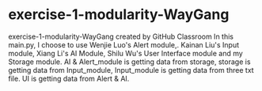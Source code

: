 # exercise-1-modularity-WayGang
exercise-1-modularity-WayGang created by GitHub Classroom
In this main.py, I choose to use Wenjie Luo's Alert module,. Kainan Liu's Input module, Xiang Li's AI Module,
Shilu Wu's User Interface module and my Storage module.
AI & Alert_module is getting data from storage, storage is getting data from Input_module, Input_module is getting
data from three txt file. UI is getting data from Alert & AI.
